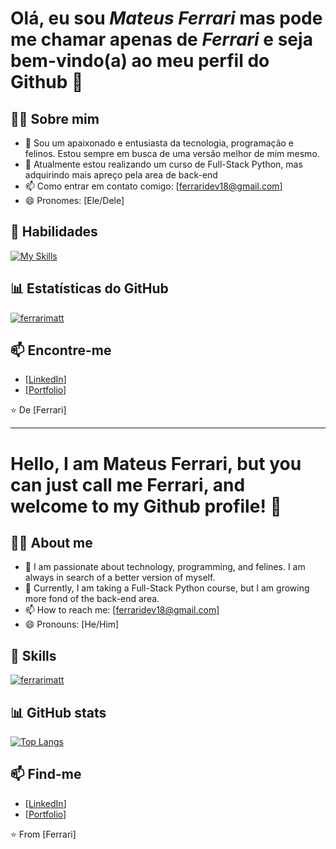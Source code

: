 # Olá, eu sou _Mateus Ferrari_ mas pode me chamar apenas de _Ferrari_ e seja bem-vindo(a) ao meu perfil do Github 👋

## 👨‍💻 Sobre mim

- 💬 Sou um apaixonado e entusiasta da tecnologia, programação e felinos. Estou sempre em busca de uma versão melhor de mim mesmo.
- 🌱 Atualmente estou realizando um curso de Full-Stack Python, mas adquirindo mais apreço pela area de back-end
- 📫 Como entrar em contato comigo: [ferraridev18@gmail.com]
- 😄 Pronomes: [Ele/Dele]

## 🚀 Habilidades

[![My Skills](https://skillicons.dev/icons?i=js,ts,html,css,sass,python,django,react,redux,bootstrap,linux,mysql,postgres,sqlite,vscode,git,discord)](https://skillicons.dev)


## 📊 Estatísticas do GitHub

[![ferrarimatt](https://github-readme-stats.vercel.app/api/top-langs/?username=ferrarimatt&theme=highcontrast&layout=compact)](https://github.com/anuraghazra/github-readme-stats)

## 📫 Encontre-me

- [[LinkedIn](https://www.linkedin.com/in/mateusferraridev/)]
- [[Portfolio](https://my-portfolio-eight-umber-41.vercel.app/)]

⭐️ De [Ferrari]

<hr>

# Hello, I am Mateus Ferrari, but you can just call me Ferrari, and welcome to my Github profile! 👋

## 👨‍💻 About me

- 💬 I am passionate about technology, programming, and felines. I am always in search of a better version of myself.
- 🌱 Currently, I am taking a Full-Stack Python course, but I am growing more fond of the back-end area.
- 📫 How to reach me: [ferraridev18@gmail.com]
- 😄 Pronouns: [He/Him]

  
## 🚀 Skills

[![ferrarimatt](https://github-readme-stats.vercel.app/api/top-langs/?username=ferrarimatt&theme=highcontrast&layout=compact)](https://github.com/anuraghazra/github-readme-stats)


## 📊 GitHub stats

[![Top Langs](https://github-readme-stats.vercel.app/api/top-langs/?username=FerrariMatt&layout=compact)](https://github.com/FerrariMatt/github-readme-stats)

## 📫 Find-me

- [[LinkedIn](https://www.linkedin.com/in/mateusferraridev/)]
- [[Portfolio](https://my-portfolio-eight-umber-41.vercel.app/)]

⭐️ From [Ferrari]

